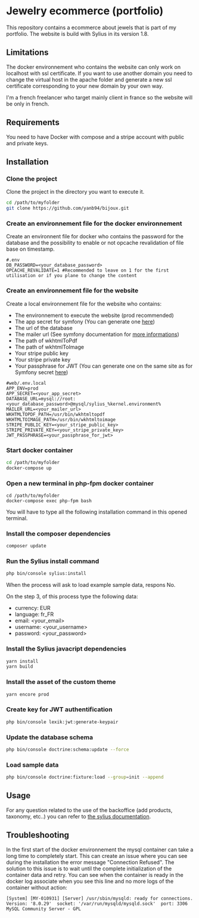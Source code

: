 # Jewelry ecommerce (portfolio)

This repository contains a ecommerce about jewels that is part of my portfolio.
The website is build with Sylius in its version 1.8.

## Limitations

The docker environnement who contains the website can only work on localhost with ssl certificate.
If you want to use another domain you need to change the virtual host in the apache folder and generate a new ssl certificate corresponding to your new domain by your own way.

I'm a french freelancer who target mainly client in france so the website will be only in french.

## Requirements

You need to have Docker with compose and a stripe account with public and private keys.

## Installation

### Clone the project

Clone the project in the directory you want to execute it.

```sh
cd /path/to/myfolder
git clone https://github.com/yanb94/bijoux.git
```

### Create an environnement file for the docker environnement

Create an environnent file for docker who contains the password for the database and the possibility to enable or not opcache revalidation of file base on timestamp.

```env
#.env
DB_PASSWORD=<your_database_password>
OPCACHE_REVALIDATE=1 #Recommended to leave on 1 for the first utilisation or if you plane to change the content
```

### Create an environnement file for the website

Create a local environnement file for the website who contains:

-   The environnement to execute the website (prod recommended)
-   The app secret for symfony (You can generate one [here](https://coderstoolbox.online/toolbox/generate-symfony-secret))
-   The url of the database
-   The mailer url (See symfony documentation for [more informations](https://symfony.com/doc/current/mailer.html))
-   The path of wkhtmlToPdf
-   The path of wkhtmlToImage
-   Your stripe public key
-   Your stripe private key
-   Your passphrase for JWT (You can generate one on the same site as for Symfony secret [here](https://coderstoolbox.online/toolbox/generate-symfony-secret))

```env
#web/.env.local
APP_ENV=prod
APP_SECRET=<your_app_secret>
DATABASE_URL=mysql://root:<your_database_password>@mysql/sylius_%kernel.environment%
MAILER_URL=<your_mailer_url>
WKHTMLTOPDF_PATH=/usr/bin/wkhtmltopdf
WKHTMLTOIMAGE_PATH=/usr/bin/wkhtmltoimage
STRIPE_PUBLIC_KEY=<your_stripe_public_key>
STRIPE_PRIVATE_KEY=<your_stripe_private_key>
JWT_PASSPHRASE=<your_passphrase_for_jwt>
```

### Start docker container

```sh
cd /path/to/myfolder
docker-compose up
```

### Open a new terminal in php-fpm docker container

```
cd /path/to/myfolder
docker-compose exec php-fpm bash
```

You will have to type all the following installation command in this opened terminal.

### Install the composer dependencies

```sh
composer update
```

### Run the Sylius install command

```sh
php bin/console sylius:install
```

When the process will ask to load example sample data, respons No.

On the step 3, of this process type the following data:

-   currency: EUR
-   language: fr_FR
-   email: <your_email>
-   username: <your_username>
-   password: <your_password>

### Install the Sylius javacript dependencies

```sh
yarn install
yarn build
```

### Install the asset of the custom theme

```sh
yarn encore prod
```

### Create key for JWT authentification

```sh
php bin/console lexik:jwt:generate-keypair
```

### Update the database schema

```sh
php bin/console doctrine:schema:update --force
```

### Load sample data

```sh
php bin/console doctrine:fixture:load --group=init --append
```

## Usage

For any question related to the use of the backoffice (add products, taxonomy, etc..) you can refer to [the sylius documentation](https://docs.sylius.com/en/1.8/getting-started-with-sylius/basic-configuration.html).

## Troubleshooting

In the first start of the docker environnement the mysql container can take a long time to completely start.
This can create an issue where you can see during the installation the error message "Connection Refused".
The solution to this issue is to wait until the complete initialization of the container data and retry.
You can see when the container is ready in the docker log associate when you see this line and no more logs of the container without action:

```
[System] [MY-010931] [Server] /usr/sbin/mysqld: ready for connections. Version: '8.0.29'  socket: '/var/run/mysqld/mysqld.sock'  port: 3306  MySQL Community Server - GPL
```
